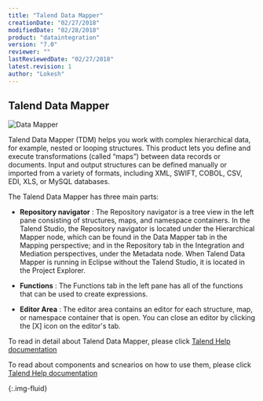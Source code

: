 ```yaml
---
title: "Talend Data Mapper"
creationDate: "02/27/2018"
modifiedDate: "02/28/2018"
product: "dataintegration"
version: "7.0"
reviewer: ""
lastReviewedDate: "02/27/2018"
latest.revision: 1
author: "Lokesh"
---
```


## Talend Data Mapper

![Data Mapper][Mapper]

Talend Data Mapper (TDM) helps you work with complex hierarchical data, for example, nested or looping structures. This product lets you define and execute transformations (called “maps”) between data records or documents. Input and output structures can be defined manually or imported from a variety of formats, including XML, SWIFT, COBOL, CSV, EDI, XLS, or MySQL databases.

The Talend Data Mapper has three main parts:

- **Repository navigator** : The Repository navigator is a tree view in the left pane consisting of structures, maps, and namespace containers.
In the Talend Studio, the Repository navigator is located under the Hierarchical Mapper node, which can be found in the Data Mapper tab in the Mapping perspective; and in the Repository tab in the Integration and Mediation perspectives, under the Metadata node. When Talend Data Mapper is running in Eclipse without the Talend Studio, it is located in the Project Explorer.

- **Functions** : The Functions tab in the left pane has all of the functions that can be used to create expressions.

- **Editor Area** : The editor area contains an editor for each structure, map, or namespace container that is open. You can close an editor by clicking the [X] icon on the editor's tab.

To read in detail about Talend Data Mapper, please click <a href="https://help.talend.com/reader/0G_VvrRkdPvPXhSX86ghZQ/MDauhq9nl1m0FXZX~aHp9Q" target="_blank">Talend Help documentation</a>

To read about components and scnearios on how to use them, please click <a href="https://help.talend.com/reader/A1twjfO5yf6sp9JBBxmlDw/pg44Zi54OYJozeJAE8L1UA" target="_blank">Talend Help documentation</a>

<!-- links -->
[Mapper]: https://help.talend.com/api/fluidtopicsclient/resources/qoKevJ67p9RdU31oHj12zw/content "Data Mapper"
{:.img-fluid}
